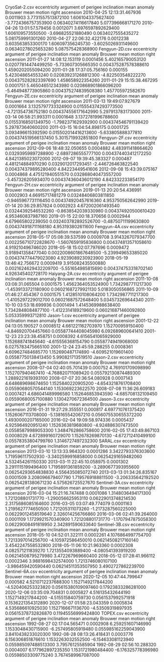 CryoSat-2.csv
	eccentricity	argument of perigee	inclination	mean anomaly	Brouwer mean motion	right ascension
2010-04-25 12:13:31.467936	0.0011903	3.7731557513872100	1.6061043375627400	-3.7724366757353900	0.06340274116617840	5.077396668171270
2010-04-26 13:01:57.579456	0.0012071	3.6976597892629400	1.606109573550500	-3.696825521880490	0.0634027555435272	5.081759991301260
2010-04-27 22:06:32.422176	0.0012238	3.603563853300170	1.606097356245730	-3.6025026931149600	0.06340278025653280	5.087575428368900
Fengyun-2D.csv
	eccentricity	argument of perigee	inclination	mean anomaly	Brouwer mean motion	right ascension
2011-01-27 14:08:12.153119	0.0001456	5.402165790053120	0.02077814474499250	-5.733607305665350	0.004375287578388610	1.4590202055094200
2011-01-28 17:37:05.756160	0.000155	5.423048654553240	0.020839231268812300	-4.822503548222270	0.004375282823397690	1.458658922354260
2011-01-29 15:15:38.467295	0.0001751	5.465046512343980	0.020868901866096200	-5.464948773905860	0.004375274839508380	1.457705972582670
Fengyun-2E.csv
	eccentricity	argument of perigee	inclination	mean anomaly	Brouwer mean motion	right ascension
2011-03-13 19:49:07.927679	0.0001664	3.1325797733324900	0.015554374293773500	-4.721354736752180	0.004374556171642990	5.297913783173000
2011-03-14 06:58:21.993311	0.0001648	3.1372781996788600	0.01553168501349750	-1.7982371629392900	0.004374546791139420	5.297873640600200
2011-03-15 16:04:54.898175	0.0001725	3.093496615392590	0.015502014416213600	-5.633805888377810	0.004374519566137450	5.3015719932851800
Fengyun-2F.csv
	eccentricity	argument of perigee	inclination	mean anomaly	Brouwer mean motion	right ascension
2012-09-06 18:48:32.050655	0.0004882	4.483911418664620	0.03293959897288900	-2.6897286555777100	0.004374403412172250	4.8421385023072000
2012-09-07 19:39:45.383327	0.000487	4.481214884970290	0.0329012017293451	-2.446726463822540	0.004374379895280400	4.84223449541606
2012-09-08 15:43:39.075167	0.0004868	4.475121940551570	0.032868040473557200	-3.457326205934070	0.004374360436012190	4.842332233854170
Fengyun-2H.csv
	eccentricity	argument of perigee	inclination	mean anomaly	Brouwer mean motion	right ascension
2019-01-13 20:20:54.436991	0.0002903	4.66915717481279	0.03248406803811850	-0.9465967731116450	0.004374920457616360	4.953750562642990
2019-01-14 20:36:29.857824	0.0002923	4.672002061493540	0.03244392546532260	-0.8638542039330980	0.004374920500610420	4.953460837987160
2019-01-15 22:00:18.370656	0.0002944	4.679665802239050	0.032403782892526700	-0.48750711199630800	0.004374918711168180	4.953193802611600
Fengyun-4A.csv
	eccentricity	argument of perigee	inclination	mean anomaly	Brouwer mean motion	right ascension
2018-05-17 05:08:39.537599	0.0009708	3.9143267079347700	0.002256710722828670	-1.5607659195836800	0.004374813571058610	4.919210496746020
2018-05-18 15:02:07.797696	0.0009472	3.918941358477040	0.0022008601867648500	-5.239949653385020	0.004374774479023080	4.9239089230923900
2018-05-19 13:46:42.756672	0.0009419	3.915082435500880	0.0021624629432209700	-5.551654985815690	0.004374753318702140	4.926345402728170
Haiyang-2A.csv
	eccentricity	argument of perigee	inclination	mean anomaly	Brouwer mean motion	right ascension
2011-10-08 03:08:31.065504	0.0001575	1.4562364053524900	1.7342987711217300	-1.4539133721180900	0.06021687279921130	5.0183050556865
2011-10-09 01:46:27.454367	0.0001575	1.4128510108064200	1.7342987711217300	-1.4105297229012700	0.06021687572648400	5.034573269644340
2011-10-10 03:53:18.699936	0.0001494	1.4145369988638400	1.7342848084877100	-1.4122314189219600	0.060216871460092800	5.053359993712810
Jason-1.csv
	eccentricity	argument of perigee	inclination	mean anomaly	Brouwer mean motion	right ascension
2001-12-22 04:13:05.190527	0.0008512	4.661221162703970	1.152700959150400	-4.846920704457660	0.05587744408045980	6.092689600641410
2001-12-23 23:23:38.458751	0.0008392	4.6156541065929000	1.152688741845640	-4.615556368154790	0.05587749419068000	6.0275783475665100
2001-12-24 23:45:59.288255	0.0008361	4.609627484685770	1.152690487174890	-4.609521019601400	0.05587750138413450	5.990821713519510
Jason-2.csv
	eccentricity	argument of perigee	inclination	mean anomaly	Brouwer mean motion	right ascension
2008-07-04 02:40:05.701439	0.000752	4.769101709098990	1.152707940467410	-4.768820711089420	0.055792130874489300	1.2889221619393100
2008-07-07 20:36:54.080928	0.0007143	4.648689698674650	1.1525840220905200	-4.6543218761708400	0.05590680570544140	1.153069223622570
2008-07-08 11:36:26.609183	0.0007421	4.686041489996580	1.152646853943590	-4.685708132109450	0.05590680057100880	1.1304270672364500
Jason-3.csv
	eccentricity	argument of perigee	inclination	mean anomaly	Brouwer mean motion	right ascension
2016-01-31 19:27:29.355551	0.000817	4.697710761375420	1.1526067113708000	-5.138165542067210	0.056075530655372200	1.4930000207165000
2016-02-04 19:09:58.974336	0.0005437	4.925964920951240	1.1526363819680800	-4.924886307473500	0.05585879989053300	1.3484762866758600
2016-02-05 17:43:49.867103	0.0008029	4.672899160729070	1.152678269870130	-4.672712410499100	0.05578353804799760	1.3146727497232300
SARAL.csv
	eccentricity	argument of perigee	inclination	mean anomaly	Brouwer mean motion	right ascension
2013-03-10 13:13:33.964320	0.0001286	3.3422793376303600	1.719596117502930	-3.3402599916858000	0.06254291659482060	4.532454261150330
2013-03-11 22:45:10.058975	0.0001302	3.2911115199496400	1.7195891361859200	-3.2890677393955600	0.06254293654838830	4.556435085072740
2013-03-13 01:34:26.835167	0.0001509	3.208096679407790	1.7195769188811500	-3.206335642192520	0.06254281380671230	4.575626725527670
Sentinel-3A.csv
	eccentricity	argument of perigee	inclination	mean anomaly	Brouwer mean motion	right ascension
2016-03-04 15:21:16.747488	0.0001086	1.3148036494171300	1.721208801731770	-1.290056625953110	0.06229013748214530	2.3175686085164600
2016-03-05 03:07:49.774079	0.0001163	1.2195627774650500	1.721205311073260	-1.2173287560225000	0.06229012458519640	2.326014256766860
2016-03-06 02:41:39.264000	0.0001109	1.1729921570340900	1.721208801731770	-1.1707947875058300	0.06229008491819950	2.342891590633640
Sentinel-3B.csv
	eccentricity	argument of perigee	inclination	mean anomaly	Brouwer mean motion	right ascension
2018-05-10 04:52:01.322111	0.0002261	4.1076864997754700	1.7213397014256700	-4.105972586450010	0.06214508217160140	3.4542247558532800
2018-05-11 06:10:21.963360	0.0002308	4.082571211839270	1.7213554093889400	-4.080541393919200	0.06214508795279980	3.472267969660400
2018-05-12 07:28:41.966112	0.0002346	3.9881698432574000	1.7213746080107100	-3.986459420590440	0.06214511353507950	3.4902727862239700
Sentinel-6A.csv
	eccentricity	argument of perigee	inclination	mean anomaly	Brouwer mean motion	right ascension
2020-12-05 10:47:44.799647	0.000582	4.5210712237688300	1.1527149217844200	-4.520406253323820	0.05615380109097460	0.17923833286281000
2020-12-06 03:35:09.704831	0.0005827	4.516135432644190	1.1527149217844200	-4.515515840759730	0.0561537992571918	0.1536221354312890
2020-12-07 01:58:23.043359	0.0005834	4.535686610925030	1.1527166671136700	-4.53509319897935	0.05615378732826870	0.11945556999424800
TOPEX.csv
	eccentricity	argument of perigee	inclination	mean anomaly	Brouwer mean motion	right ascension
1992-08-27 02:17:04.565471	0.0002908	6.259251607146990	1.1533048430715900	-6.257495805919480	0.055985162259043900	3.8410438233020300
1992-08-28 08:13:26.418431	0.0003776	6.156306851876610	1.1532263032552500	-6.154633081123940	0.055985097488513300	3.79576125585904
1992-08-29 02:56:10.288320	0.0004007	6.177962897235350	1.1531721980484400	-6.176325778396980	0.05598503309775240	3.7674589967087000
